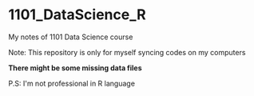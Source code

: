 # 1101_DataScience_R

My notes of 1101 Data Science course

Note: This repository is only for myself syncing codes on my computers

**There might be some missing data files**

P.S: I'm not professional in R language